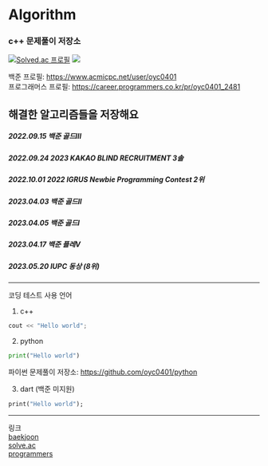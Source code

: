 # Algorithm

### c++ 문제풀이 저장소

[![Solved.ac 프로필](http://mazassumnida.wtf/api/v2/generate_badge?boj=oyc0401)](https://solved.ac/oyc0401)
<img src="http://mazandi.herokuapp.com/api?handle=oyc0401&theme=warm"/>

백준 프로필: https://www.acmicpc.net/user/oyc0401   
프로그래머스 프로필: https://career.programmers.co.kr/pr/oyc0401_2481

해결한 알고리즘들을 저장해요
---------------------
##### 2022.09.15 백준 골드III
##### 2022.09.24 2023 KAKAO BLIND RECRUITMENT 3솔
##### 2022.10.01 2022 IGRUS Newbie Programming Contest 2위
##### 2023.04.03 백준 골드II
##### 2023.04.05 백준 골드I
##### 2023.04.17 백준 플레V
##### 2023.05.20 IUPC 동상 (8위)


------------
코딩 테스트 사용 언어
1. c++
``` C++
cout << "Hello world";
```
2. python
``` python
print("Hello world")
```
파이썬 문제풀이 저장소: https://github.com/oyc0401/python

3. dart (백준 미지원)
``` dart
print("Hello world");
```

-----

링크  
[baekjoon](https://www.acmicpc.net/user/oyc0401)    
[solve.ac](https://solved.ac/profile/oyc0401)  
[programmers](https://career.programmers.co.kr/pr/oyc0401_2481)
